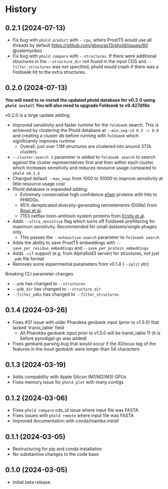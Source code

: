 # History

0.2.1 (2024-07-13)
------------------

* Fix bug with `phold predict` with `--cpu`, where ProstT5 would use all threads by default https://github.com/gbouras13/phold/issues/60 @valentynbez 
* Fix bug with `phold compare` with `--structures`. If there were additional structures in the `--structure_dir` not found in the input CDS and `--filter_structures` was not specified, phold would crash if there was a Foldseek hit to the extra structures.

0.2.0 (2024-07-13)
------------------

**You will need to re-install the updated phold database for v0.2.0 using `phold install`**
**You will also need to upgrade Foldseek to v9.427df8a**

v0.2.0 is a large update adding:

* Improved sensitivity and faster runtime for the `foldseek` search. This is achieved by clustering the Phold database at `--min-seq-id 0.3 -c 0.8` and creating a cluster db before running with `foldseek` which significantly improves runtime
    * Overall, just over 1.1M structures are clustered into around 372k clusters 
* `--cluster-search 1` parameter is added to `foldseek search` to search against the cluster representatives first and then within each cluster, which increases sensitivity and reduces resource usage compared to `phold v0.1.4`
* Changed default `--max_seqs` from 1000 to 10000 to improve sensitivity at little resource usage cost
* Phold database is expanded adding:
    * Extremely conservative high confidence [efam](https://doi.org/10.1093/bioinformatics/btab451) proteins with hits to PHROGs.
    * 95% dereplicated diversity-generating retroelements (DGRs) from [Roux et al](https://www.nature.com/articles/s41467-021-23402-7).
    * 7153 netflax toxin-antitoxin system proteins from [Ernits et al](https://doi.org/10.1073/pnas.2305393120).
* Adds `--ultra_sensitive` flag which turns off Foldseek prefiltering for maximum sensitivity. Recommended for small datasets/single phages only.
    * This passes the `--exhaustive-search` parameter to `foldseek search`
* Adds the ability to save ProstT5 embeddings with `--save_per_residue_embeddings` and `--save_per_protein_embeddings`
* Adds `.cif` support (e.g. from Alphafold3 server) for structures, not just `.pdb` file format
* Removes some experimental parameters from v0.1.4 (`--split` etc)

Breaking CLI parameter changes

* `--pdb` has changed to `--structures`
* `--pdb_dir` has changed to `--structure_dir`
* `--filter_pdbs` has changed to `--filter_structures`

0.1.4 (2024-03-26)
------------------

* Fixes #31 issue with older Pharokka genbank input (prior to v1.5.0) that lacked 'transl_table' field
    * All Pharokka genbank input prior to v1.5.0 will be transl_table 11 (it is before pyrodigal-gv was added)
* Fixes genbank parsing bug that would occur if the ID/locus tag of the features in the inout genbank were longer than 54 characters 

0.1.3 (2024-03-19)
------------------

* Adds compability with Apple Silicon (M1/M2/M3) GPUs
* Fixes memory issue for `phold plot` with many contigs

0.1.2 (2024-03-06)
------------------

* Fixes `phold compare` cds_id issue where input file was FASTA
* Fixes issues with `phold remote` where input file was FASTA
* Improved documentation with conda/mamba install

0.1.1 (2024-03-05)
------------------

* Restructuring for pip and conda installation
* No substantive changes to the code base

0.1.0 (2024-03-05)
------------------

* Initial beta release
